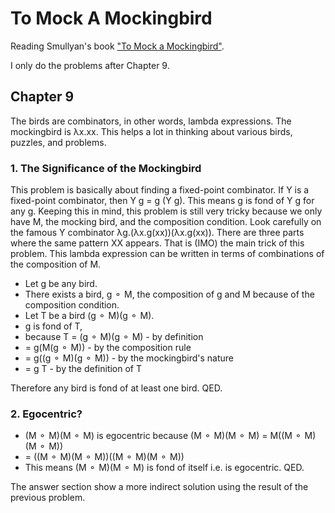 # To Mock A Mockingbird

Reading Smullyan's book ["To Mock a Mockingbird"](https://en.wikipedia.org/wiki/To_Mock_a_Mockingbird).

I only do the problems after Chapter 9.

## Chapter 9

The birds are combinators, in other words, lambda expressions. The mockingbird is λx.xx. This helps a lot in thinking about various birds, puzzles, and problems.

### 1. The Significance of the Mockingbird

This problem is basically about finding a fixed-point combinator. If Y is a fixed-point combinator, then Y g = g (Y g). This means g is fond of Y g for any g. Keeping this in mind, this problem is still very tricky because we only have M, the mocking bird, and the composition condition. Look carefully on the famous Y combinator λg.(λx.g(xx))(λx.g(xx)). There are three parts where the same pattern XX appears. That is (IMO) the main trick of this problem. This lambda expression can be written in terms of combinations of the composition of M.

- Let g be any bird.
- There exists a bird, g ⚬ M, the composition of g and M because of the composition condition.
- Let T be a bird (g ⚬ M)(g ⚬ M).
- g is fond of T,
- because T = (g ⚬ M)(g ⚬ M) - by definition
- = g(M(g ⚬ M)) - by the composition rule
- = g((g ⚬ M)(g ⚬ M)) - by the mockingbird's nature
- = g T - by the definition of T

Therefore any bird is fond of at least one bird. QED.

### 2. Egocentric?

- (M ⚬ M)(M ⚬ M) is egocentric because (M ⚬ M)(M ⚬ M) = M((M ⚬ M)(M ⚬ M))
- = ((M ⚬ M)(M ⚬ M))((M ⚬ M)(M ⚬ M))
- This means (M ⚬ M)(M ⚬ M) is fond of itself i.e. is egocentric. QED.

The answer section show a more indirect solution using the result of the previous problem.
